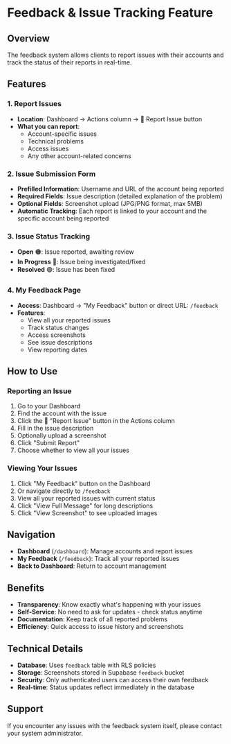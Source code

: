 # Feedback & Issue Tracking Feature

## Overview
The feedback system allows clients to report issues with their accounts and track the status of their reports in real-time.

## Features

### 1. Report Issues
- **Location**: Dashboard → Actions column → 🚨 Report Issue button
- **What you can report**:
  - Account-specific issues
  - Technical problems
  - Access issues
  - Any other account-related concerns

### 2. Issue Submission Form
- **Prefilled Information**: Username and URL of the account being reported
- **Required Fields**: Issue description (detailed explanation of the problem)
- **Optional Fields**: Screenshot upload (JPG/PNG format, max 5MB)
- **Automatic Tracking**: Each report is linked to your account and the specific account being reported

### 3. Issue Status Tracking
- **Open** 🟠: Issue reported, awaiting review
- **In Progress** 🔵: Issue being investigated/fixed
- **Resolved** 🟢: Issue has been fixed

### 4. My Feedback Page
- **Access**: Dashboard → "My Feedback" button or direct URL: `/feedback`
- **Features**:
  - View all your reported issues
  - Track status changes
  - Access screenshots
  - See issue descriptions
  - View reporting dates

## How to Use

### Reporting an Issue
1. Go to your Dashboard
2. Find the account with the issue
3. Click the 🚨 "Report Issue" button in the Actions column
4. Fill in the issue description
5. Optionally upload a screenshot
6. Click "Submit Report"
7. Choose whether to view all your issues

### Viewing Your Issues
1. Click "My Feedback" button on the Dashboard
2. Or navigate directly to `/feedback`
3. View all your reported issues with current status
4. Click "View Full Message" for long descriptions
5. Click "View Screenshot" to see uploaded images

## Navigation
- **Dashboard** (`/dashboard`): Manage accounts and report issues
- **My Feedback** (`/feedback`): Track all your reported issues
- **Back to Dashboard**: Return to account management

## Benefits
- **Transparency**: Know exactly what's happening with your issues
- **Self-Service**: No need to ask for updates - check status anytime
- **Documentation**: Keep track of all reported problems
- **Efficiency**: Quick access to issue history and screenshots

## Technical Details
- **Database**: Uses `feedback` table with RLS policies
- **Storage**: Screenshots stored in Supabase `feedback` bucket
- **Security**: Only authenticated users can access their own feedback
- **Real-time**: Status updates reflect immediately in the database

## Support
If you encounter any issues with the feedback system itself, please contact your system administrator.

